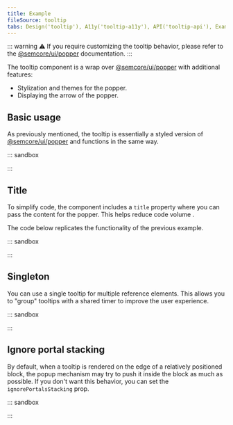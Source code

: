 ```yaml
---
title: Example
fileSource: tooltip
tabs: Design('tooltip'), A11y('tooltip-a11y'), API('tooltip-api'), Example('tooltip-code'), Changelog('tooltip-changelog')
---
```


::: warning
:warning: If you require customizing the tooltip behavior, please refer to the [@semcore/ui/popper](/utils/popper/popper) documentation.
:::

The tooltip component is a wrap over [@semcore/ui/popper](/utils/popper/popper) with additional features:

- Stylization and themes for the popper.
- Displaying the arrow of the popper.

## Basic usage

As previously mentioned, the tooltip is essentially a styled version of [@semcore/ui/popper](/utils/popper/popper) and functions in the same way.

::: sandbox

<script lang="tsx">
import React from 'react';
import Tooltip from '@semcore/ui/tooltip';
import { Box, Flex } from '@semcore/ui/flex-box';
import Link from '@semcore/ui/link';

const Demo = () => (
  <Flex>
    <Box m='auto' p={5}>
      <Tooltip>
        <Tooltip.Trigger>
          <Link>Trigger</Link>
        </Tooltip.Trigger>
        <Tooltip.Popper>Hello, stranger</Tooltip.Popper>
      </Tooltip>
    </Box>
  </Flex>
);
</script>

:::

## Title

To simplify code, the component includes a `title` property where you can pass the content for the popper. This helps reduce code volume .

The code below replicates the functionality of the previous example.

::: sandbox

<script lang="tsx">
import React from 'react';
import Tooltip from '@semcore/ui/tooltip';
import { Box, Flex } from '@semcore/ui/flex-box';
import Link from '@semcore/ui/link';

const Demo = () => (
  <Flex>
    <Box m='auto' p={5}>
      <Tooltip title='Hello, stranger'>
        <Link>Trigger</Link>
      </Tooltip>
    </Box>
  </Flex>
);
</script>

:::

## Singleton

You can use a single tooltip for multiple reference elements. This allows you to "group" tooltips with a shared timer to improve the user experience.

::: sandbox

<script lang="tsx">
import React from 'react';
import Tooltip from '@semcore/ui/tooltip';
import Select from '@semcore/ui/select';

const options = Array(50)
  .fill('')
  .map((_, index) => `Option ${index}`);

const Demo = () => (
  <Select>
    <Select.Trigger placeholder='Select option' />
    <Select.Menu>
      <Tooltip timeout={[0, 50]} placement='right'>
        {options.map((option, index) => (
          <Select.Option value={option} key={index} tag={Tooltip.Trigger}>
            {option}
          </Select.Option>
        ))}
        <Tooltip.Popper w={86}>Hey there!</Tooltip.Popper>
      </Tooltip>
    </Select.Menu>
  </Select>
);
</script>

:::

## Ignore portal stacking

By default, when a tooltip is rendered on the edge of a relatively positioned block, the popup mechanism may try to push it inside the block as much as possible. If you don't want this behavior, you can set the `ignorePortalsStacking` prop.

::: sandbox

<script lang="tsx">
import React from 'react';
import Button from '@semcore/ui/button';
import Modal from '@semcore/ui/modal';
import { Text } from '@semcore/ui/typography';
import { Box } from '@semcore/ui/flex-box';
import Input from '@semcore/ui/input';
import Tooltip from '@semcore/ui/tooltip';

const Demo = () => {
  const [visible, setVisible] = React.useState(false);

  return (
    <React.Fragment>
      <Button use='primary' onClick={() => setVisible(true)}>
        Open modal
      </Button>
      <Modal visible={visible} onClose={() => setVisible(false)} w={536}>
        <Box mb={2}>
          <Text size={300} tag='label' htmlFor='input-1'>
            First input with tooltip
          </Text>
        </Box>
        <Tooltip
          title='Tooltip with ignoring portals stacking.'
          visible={true}
          placement='left-start'
          ignorePortalsStacking
        >
          <Input size='l' w={440}>
            <Input.Value id='input-2' />
          </Input>
        </Tooltip>
        <Box mt={5} mb={2}>
          <Text size={300} tag='label' htmlFor='input-2'>
            Second input with tooltip
          </Text>
        </Box>
        <Tooltip
          title='Tooltip without ignoring portals stacking.'
          visible={true}
          placement='right-start'
        >
          <Input size='l' w={440}>
            <Input.Value id='input-2' />
          </Input>
        </Tooltip>
      </Modal>
    </React.Fragment>
  );
};


</script>

:::
